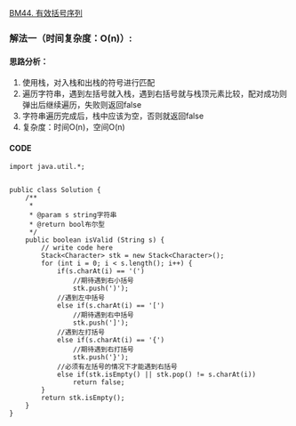 [BM44. 有效括号序列](https://www.nowcoder.com/practice/37548e94a270412c8b9fb85643c8ccc2?tpId=295&tags=&title=&difficulty=0&judgeStatus=0&rp=0&sourceUrl=%2Fexam%2Foj)
### 解法一（时间复杂度：O(n)）:
#### 思路分析：
1. 使用栈，对入栈和出栈的符号进行匹配
2. 遍历字符串，遇到左括号就入栈，遇到右括号就与栈顶元素比较，配对成功则弹出后继续遍历，失败则返回false
3. 字符串遍历完成后，栈中应该为空，否则就返回false
4. 复杂度：时间O(n)，空间O(n)
#### CODE
```
import java.util.*;


public class Solution {
    /**
     * 
     * @param s string字符串 
     * @return bool布尔型
     */
    public boolean isValid (String s) {
        // write code here
        Stack<Character> stk = new Stack<Character>();
        for (int i = 0; i < s.length(); i++) {
            if(s.charAt(i) == '(')
                //期待遇到右小括号
                stk.push(')');
            //遇到左中括号
            else if(s.charAt(i) == '[')
                //期待遇到右中括号
                stk.push(']');
            //遇到左打括号
            else if(s.charAt(i) == '{')
                //期待遇到右打括号
                stk.push('}');
            //必须有左括号的情况下才能遇到右括号
            else if(stk.isEmpty() || stk.pop() != s.charAt(i))
                return false;
        }
        return stk.isEmpty();
    }
}
```
